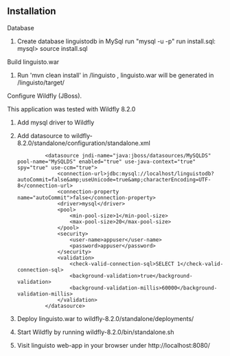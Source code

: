 Installation
------------

Database

1. Create database linguistodb in MySql
   run "mysql -u <username> -p<password>"
   run install.sql: mysql> source install.sql

Build linguisto.war

1. Run 'mvn clean install' in /linguisto , linguisto.war will be generated in /linguisto/target/

Configure Wildfly (JBoss).

This application was tested with Wildfly 8.2.0

1. Add mysql driver to Wildfly

2. Add datasource to wildfly-8.2.0/standalone/configuration/standalone.xml

                <datasource jndi-name="java:jboss/datasources/MySQLDS" pool-name="MySQLDS" enabled="true" use-java-context="true" spy="true" use-ccm="true">
                    <connection-url>jdbc:mysql://localhost/linguistodb?autoCommit=false&amp;useUnicode=true&amp;characterEncoding=UTF-8</connection-url>
                    <connection-property name="autoCommit">false</connection-property>
                    <driver>mysql</driver>
                    <pool>
                        <min-pool-size>1</min-pool-size>
                        <max-pool-size>20</max-pool-size>
                    </pool>
                    <security>
                        <user-name>appuser</user-name>
                        <password>appuser</password>
                    </security>
                    <validation>
                        <check-valid-connection-sql>SELECT 1</check-valid-connection-sql>
                        <background-validation>true</background-validation>
                        <background-validation-millis>60000</background-validation-millis>
                    </validation>
                </datasource>

3. Deploy linguisto.war to wildfly-8.2.0/standalone/deployments/

4. Start Wildfly by running wildfly-8.2.0/bin/standalone.sh

5. Visit linguisto web-app in your browser under http://localhost:8080/
